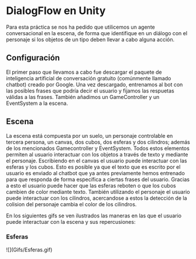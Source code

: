 <h1>DialogFlow en Unity</h1>

Para esta práctica se nos ha pedido que utilicemos un agente conversacional en la escena, de forma que identifique en un diálogo con el personaje si los objetos de un tipo deben llevar a cabo alguna acción.

<h2>Configuración</h2>

El primer paso que llevamos a cabo fue descargar el paquete de inteligencia artificial de conversación gratuito (comúnmente llamado chatbot) creado por Google. Una vez descargado, entrenamos al bot con las posibles frases que podría decir el usuario y fijamos las respuetas válidas a las frases. También añadimos un GameController y un EventSystem a la escena.

<h2>Escena</h2>

La escena está compuesta por un suelo, un personaje controlable en tercera persona, un canvas, dos cubos, dos esferas y dos cilindros; además de los mencionados Gamecontroller y EventSystem. Todos estos elementos permiten al usuario interactuar con los objetos a través de texto y mediante el personaje. Escribiendo en el canvas el usuario puede interactuar con las esferas y los cubos. Esto es posible ya que el texto que es escrito por el usuario es enviado al chatbot que ya antes previamente hemos entrenado para que responda de forma específica a ciertas frases del usuario. Gracias a esto el usuario puede hacer que las esferas reboten o que los cubos cambien de color mediante texto. También utilizando el personaje el usuario puede interactuar con los cilindros, acercandose a estos la detección de la colision del personaje cambia el color de los cilindros. 

En los siguientes gifs se ven ilustrados las maneras en las que el usuario puede interactuar con la escena y sus repercusiones:

<h3>Esferas</h3>
![](Gifs/Esferas.gif)


